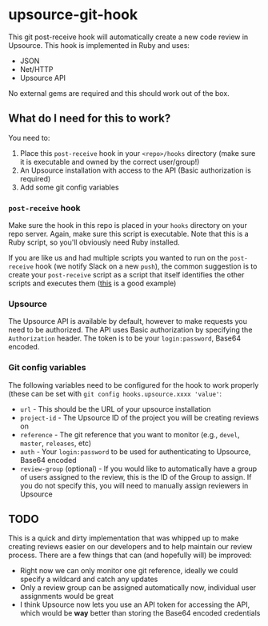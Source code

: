 # upsource-git-hook
This git post-receive hook will automatically create a new code review in Upsource. This hook is implemented in Ruby and uses:
* JSON
* Net/HTTP
* Upsource API

No external gems are required and this should work out of the box.

## What do I need for this to work?
You need to:
1. Place this `post-receive` hook in your `<repo>/hooks` directory (make sure it is executable and owned by the correct user/group!)
2. An Upsource installation with access to the API (Basic authorization is required)
3. Add some git config variables

### `post-receive` hook
Make sure the hook in this repo is placed in your `hooks` directory on your repo server. Again, make sure this script is executable. Note that this is a Ruby script, so you'll obviously need Ruby installed.

If you are like us and had multiple scripts you wanted to run on the `post-receive` hook (we notify Slack on a new `push`), the common suggestion is to create your `post-receive` script as a script that itself identifies the other scripts and executes them ([this](https://gist.github.com/mjackson/7e602a7aa357cfe37dadcc016710931b) is a good example)

### Upsource
The Upsource API is available by default, however to make requests you need to be authorized. The API uses Basic authorization by specifying the `Authorization` header. The token is to be your `login:password`, Base64 encoded.

### Git config variables
The following variables need to be configured for the hook to work properly (these can be set with `git config hooks.upsource.xxxx 'value'`:
* `url` - This should be the URL of your upsource installation
* `project-id` - The Upsource ID of the project you will be creating reviews on
* `reference` - The git reference that you want to monitor (e.g., `devel`, `master`, `releases`, etc)
* `auth` - Your `login:password` to be used for authenticating to Upsource, Base64 encoded
* `review-group` (optional) - If you would like to automatically have a group of users assigned to the review, this is the ID of the Group to assign. If you do not specify this, you will need to manually assign reviewers in Upsource

## TODO
This is a quick and dirty implementation that was whipped up to make creating reviews easier on our developers and to help maintain our review process. There are a few things that can (and hopefully will) be improved:
* Right now we can only monitor one git reference, ideally we could specify a wildcard and catch any updates
* Only a review group can be assigned automatically now, individual user assignments would be great
* I think Upsource now lets you use an API token for accessing the API, which would be **way** better than storing the Base64 encoded credentials
